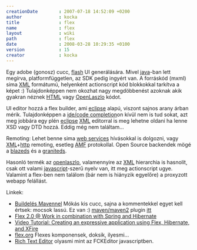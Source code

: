 ```yaml
---
creationDate        : 2007-07-18 14:52:09 +0200 
author              : kocka 
title               : flex 
name                : flex 
layout              : wiki 
path                : flex 
date                : 2008-03-28 10:29:35 +0100 
version             : 15 
creator             : kocka 
---
```

Egy adobe (gonosz) cucc, [flash](flash.html) UI generálására. Mivel [java](java.html)-ban lett megírva, platformfüggetlen, az SDK pedig ingyért van. A forráskód (mxml) sima [XML](XML.html) formátumú, helyenként actionscript kód blokkokkal tarkítva a képet :) Tulajdonképpen nem okozhat nagy megdöbbenést azoknak akik gyakran néznek [HTML](Missing.html) vagy [OpenLaszlo](Laszlo.html) kódot.

UI editor hozzá a flex builder, ami [eclipse](Eclipse.html) alapú, viszont sajnos arany árban mérik. Tulajdonképpen a [ide/code completion](ide/code%20completion.html)on kívül nem is tud sokat, azt meg jobbára egy plén [eclipse](Eclipse.html) [XML](XML.html) editorral is meg lehetne oldani ha lenne XSD vagy DTD hozzá. Eddig még nem találtam...


Remoting: Lehet benne sima [web services](WebServices.html) hívásokkal is dolgozni, vagy [XML](XML.html)+[http](HTTP.html) remoting, esetleg [AMF](AMF.html) protokollal. Open Source backendek mögé a [blazeds](BlazeDS.html) és a [graniteds](Missing.html).

Hasonló termék az [openlaszlo](Laszlo.html), valamennyire az [XML](XML.html) hierarchia is hasnolít, csak ott valami [javascript](javascript.html)-szerű nyelv van, itt meg actionscript ugye. Valamint a flex-ben nem találom (bár nem is hiányzik egyelőre) a proxyzott webapp felállást.


Linkek:

*   [Buildelés Mavennel](http://techpolesen.blogspot.com/2007/05/flash-for-java-programmers-lesson-1.html) Mókás kis cucc, sajna a kommentekkel egyet kell értsek: mocsok lassú. Ez van :) [maven/maven2](maven/maven2.html) plugin [itt](http://mvnrepository.com/artifact/net.israfil.mojo/maven-flex2-plugin)
*   [Flex 2.0 @ Work in combination with Spring and Hibernate](http://www.parleys.com/display/PARLEYS/Flex+2.0+at+Work+in+combination+with+Spring+and+Hibernate?showComments=true)
*   [Video Tutorial: Creating an expressive application using Flex, Hibernate, and XFire](http://www.adobe.com/devnet/flex/articles/flexjava.html)
*   [flex.org](http://flex.org/) Flexes komponensek, doksik, ilyesmi...
*   [Rich Text Editor](http://weblogs.macromedia.com/mc/archives/2006/09/disclosable_con_1.cfm)  olyasmi mint az FCKEditor javascriptben.   


